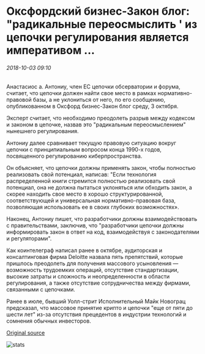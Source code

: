# Оксфордский бизнес-Закон блог: "радикальные переосмыслить ' из цепочки регулирования является императивом ...

###### 2018-10-03 09:10

Анастасиос а. Антониу, член ЕС цепочки обсерватории и форума, считает, что цепочки должен найти свое место в рамках нормативно-правовой базы, а не уклониться от него, по его сообщению, опубликованном в Оксфорд бизнес-Закон блог среду, 3 октября.

Эксперт считает, что необходимо преодолеть разрыв между кодексом и законом в цепочке, назвав это "радикальным переосмыслением" нынешнего регулирования.

Антониу далее сравнивает текущую правовую ситуацию вокруг цепочки с принципиальным вопросом конца 1990-х годов, посвященного регулированию киберпространства.

Он объясняет, что цепочки должны применять закон, чтобы полностью реализовать свой потенциал, написав: "Если технология распределенной книги стремится полностью реализовать свой потенциал, она не должна пытаться уклоняться или обходить закон, а скорее находить свое место в хорошо структурированной, соответствующей и универсальная нормативно-правовая база, позволяющая использовать ее в своих глубоких возможностях».

Наконец, Антониу пишет, что разработчики должны взаимодействовать с правительствами, заключив, что "разработчики цепочки должны информировать закон в ответ на код, взаимодействуя с законодателями и регуляторами".

Как коинтелеграф написал ранее в октябре, аудиторская и консалтинговая фирма Deloitte назвала пять препятствий, которые пришлось преодолеть для получения массового усыновления — возможность трудоемких операций, отсутствие стандартизации, высокие затраты и сложность и неопределенности в области регулирования, а также отсутствие сотрудничества между фирмами, связанными с цепочками.

Ранее в июле, бывший Уолл-стрит Исполнительный Майк Новограц предсказал, что массовое принятие крипто и цепочки "еще от пяти до шести лет" из-за отсутствия прецедентов в индустрии технологий и сомнения обычных инвесторов.

[Original source](https://cointelegraph.com/news/oxford-business-law-blog-radical-rethink-of-blockchain-regulation-is-imperative)

![stats](https://c.statcounter.com/11760860/0/a89fa40b/1/ "stats")